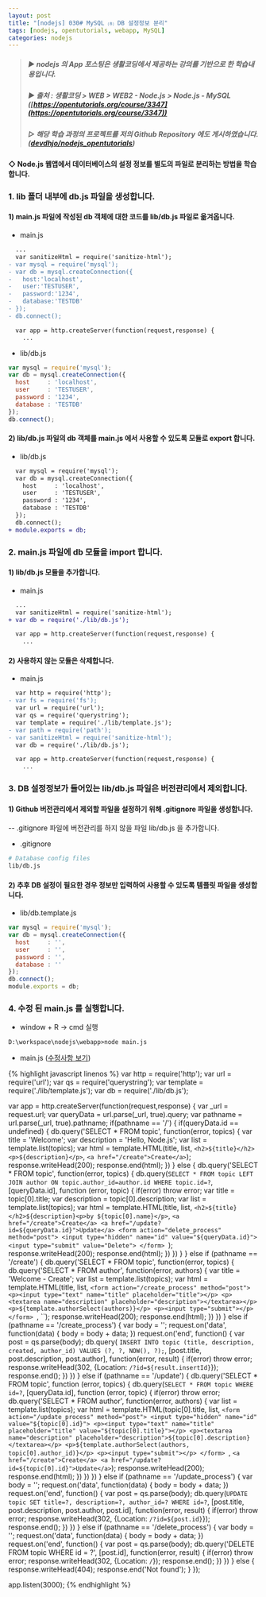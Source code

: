 ```yaml
---
layout: post
title: "[nodejs] 030# MySQL ⑻ DB 설정정보 분리"
tags: [nodejs, opentutorials, webapp, MySQL]
categories: nodejs
---
```



> ##### ▶ nodejs 의 App 포스팅은 생활코딩에서 제공하는 강의를 기반으로 한 학습내용입니다.  
> ##### ▶ 출처 : 생활코딩 > WEB > WEB2 - Node.js > Node.js - MySQL ([https://opentutorials.org/course/3347](https://opentutorials.org/course/3347))  
> ##### ▷ 해당 학습 과정의 프로젝트를 저의 Github Repository 에도 게시하였습니다. ([devdhjo/nodejs_opentutorials](https://github.com/devdhjo/nodejs_opentutorials))  



#### ◇ Node.js 웹앱에서 데이터베이스의 설정 정보를 별도의 파일로 분리하는 방법을 학습합니다.  

### 1. lib 폴더 내부에 db.js 파일을 생성합니다.  

#### 1) main.js 파일에 작성된 db 객체에 대한 코드를 lib/db.js 파일로 옮겨옵니다.  

- main.js  

```diff
  ...
  var sanitizeHtml = require('sanitize-html');
- var mysql = require('mysql');
- var db = mysql.createConnection({
-   host:'localhost',
-   user:'TESTUSER',
-   password:'1234',
-   database:'TESTDB'
- });
- db.connect();

  var app = http.createServer(function(request,response) {
    ...
```

- lib/db.js  

```javascript
var mysql = require('mysql');
var db = mysql.createConnection({
  host     : 'localhost',
  user     : 'TESTUSER',
  password : '1234',
  database : 'TESTDB'
});
db.connect();
```

#### 2) lib/db.js 파일의 db 객체를 main.js 에서 사용할 수 있도록 모듈로 export 합니다.  

- lib/db.js  

```diff
  var mysql = require('mysql');
  var db = mysql.createConnection({
    host     : 'localhost',
    user     : 'TESTUSER',
    password : '1234',
    database : 'TESTDB'
  });
  db.connect();
+ module.exports = db;
```

### 2. main.js 파일에 db 모듈을 import 합니다.  

#### 1) lib/db.js 모듈을 추가합니다.  

- main.js  

```diff
  ...
  var sanitizeHtml = require('sanitize-html');
+ var db = require('./lib/db.js');

  var app = http.createServer(function(request,response) {
    ...
```

#### 2) 사용하지 않는 모듈은 삭제합니다.  

- main.js  

```diff
  var http = require('http');
- var fs = require('fs');
  var url = require('url');
  var qs = require('querystring');
  var template = require('./lib/template.js');
- var path = require('path');
- var sanitizeHtml = require('sanitize-html');
  var db = require('./lib/db.js');

  var app = http.createServer(function(request,response) {
    ...
```

### 3. DB 설정정보가 들어있는 lib/db.js 파일은 버전관리에서 제외합니다.  

#### 1) Github 버전관리에서 제외할 파일을 설정하기 위해 .gitignore 파일을 생성합니다.  

-- .gitignore 파일에 버전관리를 하지 않을 파일 lib/db.js 을 추가합니다.  

- .gitignore  

```bash
# Database config files
lib/db.js
```

#### 2) 추후 DB 설정이 필요한 경우 정보만 입력하여 사용할 수 있도록 템플릿 파일을 생성합니다.  

- lib/db.template.js  

```javascript
var mysql = require('mysql');
var db = mysql.createConnection({
  host     : '',
  user     : '',
  password : '',
  database : ''
});
db.connect();
module.exports = db;
```

### 4. 수정 된 main.js 를 실행합니다.  

- window + R → cmd 실행  

```
D:\workspace\nodejs\webapp>node main.js
```

- main.js ([수정사항 보기](https://github.com/devdhjo/nodejs_opentutorials/commit/334053dc4dfff2edf315b60929e78ab351c54b64))  

{% highlight javascript linenos %}
var http = require('http');
var url = require('url');
var qs = require('querystring');
var template = require('./lib/template.js');
var db = require('./lib/db.js');

var app = http.createServer(function(request,response) {
  var _url = request.url;
  var queryData = url.parse(_url, true).query;
  var pathname = url.parse(_url, true).pathname;
  if(pathname == '/') {
    if(queryData.id == undefined) {
      db.query('SELECT * FROM topic', function(error, topics) {
        var title = 'Welcome';
        var description = 'Hello, Node.js';
        var list = template.list(topics);
        var html = template.HTML(title, list,
          `<h2>${title}</h2><p>${description}</p>`,
          `<a href="/create">Create</a>`);
        response.writeHead(200);
        response.end(html);
      })
    } else {
      db.query('SELECT * FROM topic', function(error, topics) {
        db.query(`SELECT * FROM topic LEFT JOIN author ON topic.author_id=author.id WHERE topic.id=?`, [queryData.id], function (error, topic) {
          if(error) throw error;
          var title = topic[0].title;
          var description = topic[0].description;
          var list = template.list(topics);
          var html = template.HTML(title, list,
            `<h2>${title}</h2>${description}<p>by ${topic[0].name}</p>`,
            `<a href="/create">Create</a> <a href="/update?id=${queryData.id}">Update</a>
             <form action="delete_process" method="post">
               <input type="hidden" name="id" value="${queryData.id}">
               <input type="submit" value="Delete">
             </form>
            `);
          response.writeHead(200);
          response.end(html);
        })
      })
    }
  } else if (pathname == '/create') {
    db.query('SELECT * FROM topic', function(error, topics) {
      db.query('SELECT * FROM author', function(error, authors) {
        var title = 'Welcome - Create';
        var list = template.list(topics);
        var html = template.HTML(title, list,
          `<form action="/create_process" method="post">
             <p><input type="text" name="title" placeholder="title"></p>
             <p><textarea name="description" placeholder="description"></textarea></p>
             <p>${template.authorSelect(authors)}</p>
             <p><input type="submit"></p>
           </form>
          `, ``);
        response.writeHead(200);
        response.end(html);
      })
    })
  } else if (pathname == '/create_process') {
    var body = '';
    request.on('data', function(data) {
      body = body + data;
    })
    request.on('end', function() {
      var post = qs.parse(body);
      db.query(
        `INSERT INTO topic (title, description, created, author_id) VALUES (?, ?, NOW(), ?);`,
        [post.title, post.description, post.author], function(error, result) {
        if(error) throw error;
        response.writeHead(302, {Location: `/?id=${result.insertId}`});
        response.end();
      })
    })
  } else if (pathname == '/update') {
    db.query('SELECT * FROM topic', function (error, topics) {
      db.query(`SELECT * FROM topic WHERE id=?`, [queryData.id], function (error, topic) {
        if(error) throw error;
        db.query('SELECT * FROM author', function(error, authors) {
          var list = template.list(topics);
          var html = template.HTML(topic[0].title, list,
            `<form action="/update_process" method="post">
               <input type="hidden" name="id" value="${topic[0].id}">
               <p><input type="text" name="title" placeholder="title" value="${topic[0].title}"></p>
               <p><textarea name="description" placeholder="description">${topic[0].description}</textarea></p>
               <p>${template.authorSelect(authors, topic[0].author_id)}</p>
               <p><input type="submit"></p>
             </form>
            `, `<a href="/create">Create</a> <a href="/update?id=${topic[0].id}">Update</a>`);
          response.writeHead(200);
          response.end(html);
        })
      })
    })
  } else if (pathname == '/update_process') {
    var body = '';
    request.on('data', function(data) {
      body = body + data;
    })
    request.on('end', function() {
      var post = qs.parse(body);
      db.query(`UPDATE topic SET title=?, description=?, author_id=? WHERE id=?`, [post.title, post.description, post.author, post.id], function(error, result) {
        if(error) throw error;
        response.writeHead(302, {Location: `/?id=${post.id}`});
        response.end();
      })
    })
  } else if (pathname == '/delete_process') {
    var body = '';
    request.on('data', function(data) {
      body = body + data;
    })
    request.on('end', function() {
      var post = qs.parse(body);
      db.query('DELETE FROM topic WHERE id = ?', [post.id], function(error, result) {
        if(error) throw error;
        response.writeHead(302, {Location: `/`});
        response.end();
      })
    })
  } else {
    response.writeHead(404);
    response.end('Not found');
  }
});

app.listen(3000);
{% endhighlight %}
